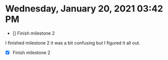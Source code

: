 # Wednesday, January 20, 2021 03:42 PM

- [] Finish milestone 2

I finished milestone 2 it was a bit confusing but I figured it all out. 

- [X] Finish milestone 2